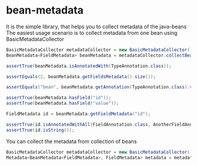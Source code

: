 # bean-metadata
It is the simple library, that helps you to collect metadata of the java-beans
The easiest usage scenario is to collect metadata from one bean using BasicMetadataCollector
```java
BasicMetadataCollector metadataCollector = new BasicMetadataCollector();
BeanMetadata<FieldMetadata> beanMetadata = metadataCollector.collectBeanMetadata(Bean.class);

assertTrue(beanMetadata.isAnnotatedWith(TypeAnnotation.class));

assertEquals(2, beanMetadata.getFieldsMetadata().size());

assertEquals("bean", beanMetadata.getAnnotation(TypeAnnotation.class).value());

assertTrue(beanMetadata.hasField("id"));
assertTrue(beanMetadata.hasField("value"));

FieldMetadata id = beanMetadata.getFieldMetadata("id");

assertTrue(id.isAnnotatedWithAll(FieldAnnotation.class, AnotherFieldAnnotation.class));
assertTrue(id.isString());
```
You can collect the metadata from collection of beans
```java
BasicMetadataCollector metadataCollector = new BasicMetadataCollector();
Metadata<BeanMetadata<FieldMetadata>, FieldMetadata> metadata = metadataCollector.collectMetadata(BEANS);
```
